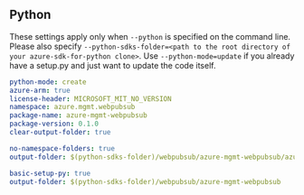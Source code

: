 ## Python

These settings apply only when `--python` is specified on the command line.
Please also specify `--python-sdks-folder=<path to the root directory of your azure-sdk-for-python clone>`.
Use `--python-mode=update` if you already have a setup.py and just want to update the code itself.

``` yaml $(python) && $(track2)
python-mode: create
azure-arm: true
license-header: MICROSOFT_MIT_NO_VERSION
namespace: azure.mgmt.webpubsub
package-name: azure-mgmt-webpubsub
package-version: 0.1.0
clear-output-folder: true
```
``` yaml $(python) && $(python-mode) == 'update' && $(track2)
no-namespace-folders: true
output-folder: $(python-sdks-folder)/webpubsub/azure-mgmt-webpubsub/azure/mgmt/webpubsub
```
``` yaml $(python) && $(python-mode) == 'create' && $(track2)
basic-setup-py: true
output-folder: $(python-sdks-folder)/webpubsub/azure-mgmt-webpubsub
```


